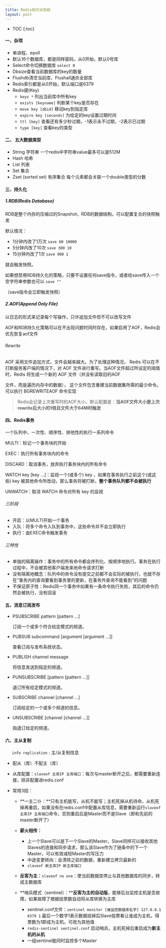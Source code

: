 ```yaml
---
title: Redis知识点总结
layout: post
---
```

* TOC
{:toc}
#### 一、杂项
- 单进程、epoll
- 默认16个数据库，都是同样密码，从0开始，默认0号库
- Select命令切换数据库 `select 0`
- Dbsize查看当前数据库的key的数量
- Flushdb清空当前库、Flushall通杀全部库
- Redis索引都是从0开始，默认端口是6379
- Redis键(Key)
  - `keys *` 列出当前库中所有key
  - `exists [keyname]` 判断某个key是否存在
  - `move key [dbid]` 移动key到指定库
  - `expire key [seconds]` 为给定的key设置过期时间
  - `ttl [key]` 查看还有多少秒过期，-1表示永不过期，-2表示已过期
  - `type [key]` 查看key的类型

#### 二、 五大数据类型

* String 字符串    一个redis中字符串value最多可以是512M
* Hash 哈希
* List 列表
* Set 集合
* Zset (sorted set) 有序集合    每个元素都会关联一个double类型的分数

#### 三、持久化

##### 1.RDB(Redis Database)

RDB是整个内存的压缩过的Snapshot，RDB的数据结构，可以配置复合的快照触发

默认情况：

- 1分钟内改了1万次 	`save 60 10000`
- 5分钟内改了10次       `save 300 10`
- 15分钟内改了1次       `save 900 1`

就会触发快照。

如果想禁用RDB持久化的策略，只要不设置任何save指令，或者给save传入一个空字符串参数也可以 `save ""`

（save指令会立即触发快照）

##### 2.AOF(Append Only File)

以日志的形式来记录每个写操作，只许追加文件但不可以改写文件

AOF和RDB持久化策略可以在不出现问题时同时存在，如果启用了AOF，Redis会优先恢复aof文件

###### Rewrite

AOF 采用文件追加方式，文件会越来越大。为了处理这种情况， Redis 可以在不打断服务客户端的情况下，对 AOF 文件进行重写。当AOF文件超过所设定的阈值时，Redis 将生成一个新的 AOF 文件（并没有读取旧的AOF

文件，而是遍历内存中的数据）， 这个文件包含重建当前数据集所需的最少命令。可以执行 BGREWRITEAOF 命令实现

> Redis会记录上次重写时的AOF大小，默认配置是：**当AOF文件大小是上次rewrite后大小的1倍且文件大于64M时触发**

#### 四、Redis事务

一个队列中，一次性、顺序性、排他性的执行一系列命令

MULTI：标记一个事务块的开始

EXEC：执行所有事务块内的命令

DISCARD：取消事务，放弃执行事务块内的所有命令

WATCH key  [key ...]：监视一个(或多个) key ，如果在事务执行之前这个(或这些) key 被其他命令所改动，那么事务将被打断，**整个事务队列都不会被执行**

UNWATCH：取消 WATCH 命令对所有 key 的监视

###### 三阶段

- 开启：以MULTI开始一个事务
- 入队：将多个命令入队到事务中，这些命令并不会立即执行
- 执行：由EXEC命令触发事务

###### 三特性

- 单独的隔离操作：事务中的所有命令都会序列化、按顺序地执行。事务在执行过程中，不会被其他客户端发来地命令请求打断
- 没有隔离地概念：队列中的命令没有提交之前都不会实际的被执行，也就不存在“事务内的查询要看到事务里的更新，在事务外查询不能看到”的问题
- 不保证原子性：Redis同一个事务中如果有一条命令执行失败，其后的命令仍然会被执行，没有回滚

#### 五、消息订阅发布

- PSUBSCRIBE pattern [pattern ...]

  订阅一个或多个符合给定模式的频道。

- PUBSUB subcommand [argument [argument ...]]

  查看订阅与发布系统状态。

- PUBLISH channel message

  将信息发送到指定的频道。

- PUNSUBSCRIBE [pattern [pattern ...]]

  退订所有给定模式的频道。

- SUBSCRIBE channel [channel ...]

  订阅给定的一个或多个频道的信息。

- UNSUBSCRIBE [channel [channel ...]]

  指退订给定的频道。

#### 六、主从复制

` 	info replication` : 主/从复制信息

- 配从（库）不配主（库）

- 从库配置：`slaveof 主库IP 主库端口`：每次与master断开之后，都需要重新连接，除非配置进redis.conf

- 常用3招：

  - **一主二仆：**只有主机能写，从机不能写；主机死掉从机待命，从机死掉再重启，如果没有在redis.conf中配置从库信息，需要重新运行`slaveof 主库IP 主库端口`命令，否则重启后是Master而不是Slave（即和先前的master断开了）

  - **薪火相传：**

    - 上一个Slave可以是下一个Slave的Master，Slave同样可以接收其他Slaves的连接和同步请求，那么该Slave作为了链条中的下一个Master，可以有效减轻Master的写压力
    - 中途变更转向：会清除之前的数据，重新建立拷贝最新的
    - `slaveof 新主库IP 新主库端口`

  - **反客为主：**`slaveof no one`：使当前数据库停止与其他数据库的同步，转成主数据库

  - **哨兵模式（sentinel）：****反客为主的自动版**，能够后台监控主机是否故障，如果故障了根据投票数自动将从库转换为主库

    - sentinel.conf文件：`sentinel monitor [被监控数据库名字] 127.0.0.1 6379 1` 最后一个数字1表示数据挂掉后Slave投票看让谁成为主机，得票数为1即成为主机，可改为其他值
    - `redis-sentinel sentinel.conf` 启动哨兵，主机死掉后重启成为**新主机的从机**
    - 一组sentinel能同时监控多个Master